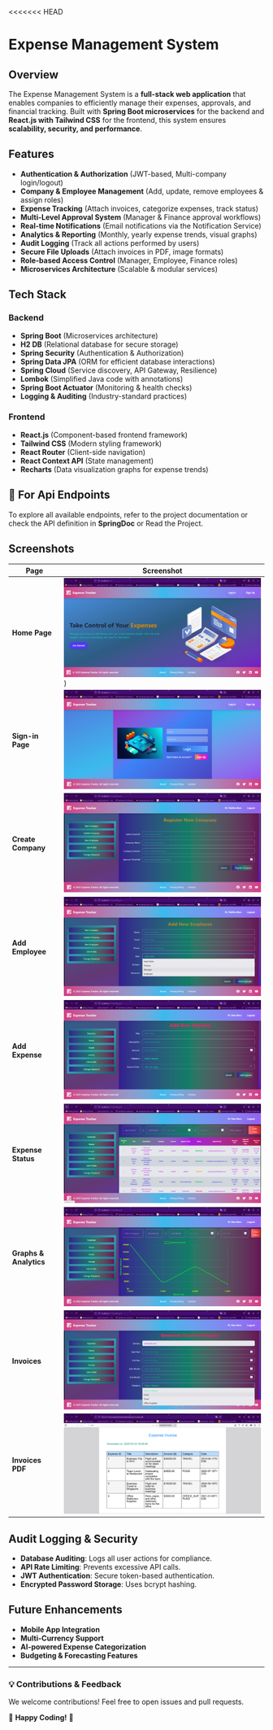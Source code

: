 <<<<<<< HEAD

# Expense Management System

## Overview

The Expense Management System is a **full-stack web application** that enables companies to efficiently manage their expenses, approvals, and financial tracking. Built with **Spring Boot microservices** for the backend and **React.js with Tailwind CSS** for the frontend, this system ensures **scalability, security, and performance**.

## Features

- **Authentication & Authorization** (JWT-based, Multi-company login/logout)
- **Company & Employee Management** (Add, update, remove employees & assign roles)
- **Expense Tracking** (Attach invoices, categorize expenses, track status)
- **Multi-Level Approval System** (Manager & Finance approval workflows)
- **Real-time Notifications** (Email notifications via the Notification Service)
- **Analytics & Reporting** (Monthly, yearly expense trends, visual graphs)
- **Audit Logging** (Track all actions performed by users)
- **Secure File Uploads** (Attach invoices in PDF, image formats)
- **Role-based Access Control** (Manager, Employee, Finance roles)
- **Microservices Architecture** (Scalable & modular services)

## Tech Stack

### **Backend**

- **Spring Boot** (Microservices architecture)
- **H2 DB** (Relational database for secure storage)
- **Spring Security** (Authentication & Authorization)
- **Spring Data JPA** (ORM for efficient database interactions)
- **Spring Cloud** (Service discovery, API Gateway, Resilience)
- **Lombok** (Simplified Java code with annotations)
- **Spring Boot Actuator** (Monitoring & health checks)
- **Logging & Auditing** (Industry-standard practices)

### **Frontend**

- **React.js** (Component-based frontend framework)
- **Tailwind CSS** (Modern styling framework)
- **React Router** (Client-side navigation)
- **React Context API** (State management)
- **Recharts** (Data visualization graphs for expense trends)

## 📜 For Api Endpoints

To explore all available endpoints, refer to the project documentation or check the API definition in **SpringDoc** or Read the Project.

## Screenshots

| Page                   | Screenshot                                                     |
| ---------------------- | -------------------------------------------------------------- |
| **Home Page**          | ![](./public/frontend-home-page.png))                          |
| **Sign-in Page**       | ![Sign-in](./public/front-end-log-in-pge.png)                  |
| **Create Company**     | ![Create Company](./public/front-end-register-new-company.png) |
| **Add Employee**       | ![Add Employee](./public/front-end-add-new-employee.png)       |
| **Add Expense**        | ![Add Expense](./public/front-end-add-new-expense.png)         |
| **Expense Status**     | ![Expense Status](./public/status.png)                         |
| **Graphs & Analytics** | ![Graphs](./public/graph.png)                                  |
| **Invoices**           | ![Invoices](./public/invoice-generation.png)                   |
| **Invoices PDF**       | ![Invoices](./public/invoice-pdf.png)                          |

## Audit Logging & Security

- **Database Auditing**: Logs all user actions for compliance.
- **API Rate Limiting**: Prevents excessive API calls.
- **JWT Authentication**: Secure token-based authentication.
- **Encrypted Password Storage**: Uses bcrypt hashing.

## Future Enhancements

- **Mobile App Integration**
- **Multi-Currency Support**
- **AI-powered Expense Categorization**
- **Budgeting & Forecasting Features**

---

### 💡 **Contributions & Feedback**

We welcome contributions! Feel free to open issues and pull requests.

🚀 **Happy Coding!** 🎉
